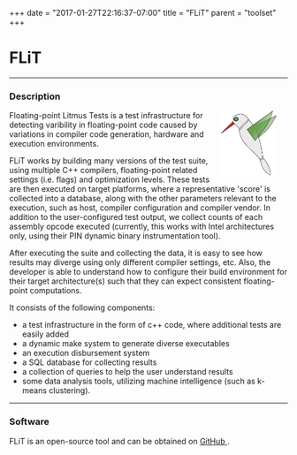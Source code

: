 +++
date = "2017-01-27T22:16:37-07:00"
title = "FLiT"
parent = "toolset"
+++

<h1>FLiT</h1>

---

### Description

<img src="../img/flit_logo.svg" width="20%" alt="FLiT Logo" title="FLiT" align="right" style="margin-left: 20px; margin-right: 20px;"/>

Floating-point Litmus Tests is a test infrastructure for detecting varibility in floating-point code caused by variations in compiler code generation, hardware and execution environments.

FLiT works by building many versions of the test suite, using multiple C++ compilers, floating-point related settings (i.e. flags) and optimization levels. These tests are then executed on target platforms, where a representative 'score' is collected into a database, along with the other parameters relevant to the execution, such as host, compiler configuration and compiler vendor. In addition to the user-configured test output, we collect counts of each assembly opcode executed (currently, this works with Intel architectures only, using their PIN dynamic binary instrumentation tool).

After executing the suite and collecting the data, it is easy to see how results may diverge using only different compiler settings, etc. Also, the developer is able to understand how to configure their build environment for their target architecture(s) such that they can expect consistent floating-point computations.

It consists of the following components:

* a test infrastructure in the form of c++ code, where additional tests are easily added
* a dynamic make system to generate diverse executables
* an execution disbursement system
* a SQL database for collecting results
* a collection of queries to help the user understand results
* some data analysis tools, utilizing machine intelligence (such as k-means clustering).

---

### Software

FLiT is an open-source tool and can be obtained on <a class="smooth-link" title="GitHub" href="https://github.com/PRUNERS/FLiT" target="_blank"><u>GitHub</u> <i class="fa fa-github"></i></a>.